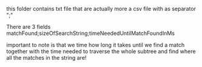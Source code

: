 this folder contains txt file that are actually more a csv file with as separator ";"

There are 3 fields
matchFound;sizeOfSearchString;timeNeededUntilMatchFoundInMs

important to note is that we time how long it takes until we find a match together with the time needed to traverse the whole subtree and find where all the matches in the string are!
